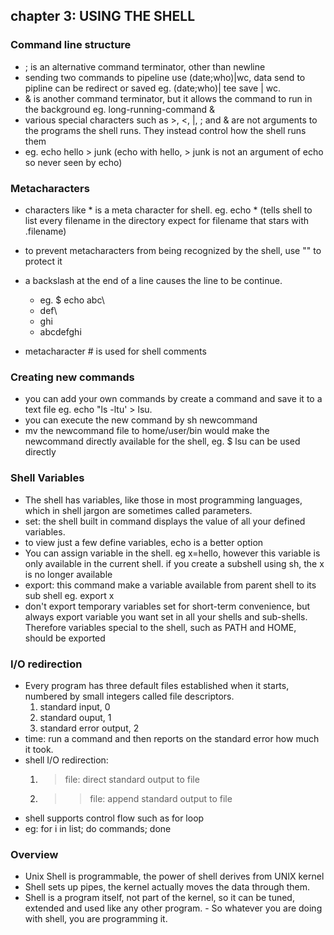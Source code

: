 ## chapter 3: USING THE SHELL 

### Command line structure
- ; is an alternative command terminator, other than newline
- sending two commands to pipeline use (date;who)|wc, data send to pipline can be redirect or saved eg. (date;who)| tee save | wc.
- & is another command terminator, but it allows the command to run in the background eg. long-running-command &
- various special characters such as >, <, |, ; and & are not arguments to the programs the shell runs. They instead control how the shell runs them 
- eg. echo hello > junk (echo with hello, > junk is not an argument of echo so never seen by echo)

### Metacharacters
- characters like * is a meta character for shell. eg. echo * (tells shell to list every filename in the directory expect for filename that stars with .filename)
- to prevent metacharacters from being recognized by the shell, use "" to protect it
- a backslash at the end of a line causes the line to be continue.
    - eg. $ echo abc\
    -  def\
    -  ghi
    - abcdefghi

- metacharacter # is used for shell comments

### Creating new commands
- you can add your own commands by create a command and save it to a text file eg. echo "ls -ltu' > lsu.
- you can execute the new command by sh newcommand 
- mv the newcommand file to home/user/bin would make the newcommand directly available for the shell, eg. $ lsu can be used directly

### Shell Variables
- The shell has variables, like those in most programming languages, which in shell jargon are sometimes called parameters.
- set: the shell built in command displays the value of all your defined variables. 
- to view just a few define variables, echo is a better option
- You can assign variable in the shell. eg x=hello, however this variable is only available in the current shell. if you create a subshell using sh, the x is no longer available 
- export: this command make a variable available from parent shell to its sub shell eg. export x
- don't export temporary variables set for short-term convenience, but always export variable you want set in all your shells and sub-shells. Therefore variables special to the shell, such as PATH and HOME, should be exported

### I/O redirection
- Every program has three default files established when it starts, numbered by small integers called file descriptors. 
    1. standard input, 0
    2. standard ouput, 1
    3. standard error output, 2
- time: run a command and then reports on the standard error how much it took. 
- shell I/O redirection:
    1. >file: direct standard output to file
    2. >>file: append standard output to file
- shell supports control flow such as for loop 
- eg: for i in list; do commands; done

### Overview
- Unix Shell is programmable, the power of shell derives from UNIX kernel
- Shell sets up pipes, the kernel actually moves the data through them. 
- Shell is a program itself, not part of the kernel, so it can be tuned, extended and used like any other program. - So whatever you are doing with shell, you are programming it. 



